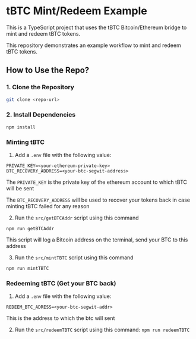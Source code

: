 # tBTC Mint/Redeem Example

This is a TypeScript project that uses the tBTC Bitcoin/Ethereum bridge to mint and redeem tBTC tokens.

This repository demonstrates an example workflow to mint and redeem tBTC tokens.

## How to Use the Repo?

### 1. Clone the Repository
```bash
git clone <repo-url>
```
### 2. Install Dependencies
```
npm install
```



### Minting tBTC 
1. Add a `.env` file with the following value:
```
PRIVATE_KEY=<your-ethereum-private-key>
BTC_RECOVERY_ADDRESS=<your-btc-segwit-address>
```

The `PRIVATE_KEY` is the private key of the ethereum account to which tBTC will be sent

The `BTC_RECOVERY_ADDRESS` will be used to recover your tokens back in case minting tBTC failed for any reason


2. Run the `src/getBTCAddr` script using this command
```
npm run getBTCAddr
```
This script will log a Bitcoin address on the terminal, send your BTC to this address


3. Run the `src/mintTBTC` script using this command
```
npm run mintTBTC
```


### Redeeming tBTC (Get your BTC back)
1. Add a `.env` file with the following value:
```
REDEEM_BTC_ADRESS=<your-btc-segwit-addr>
```

This is the address to which the btc will sent

2. Run the `src/redeemTBTC` script using this command: `npm run redeemTBTC`

